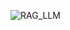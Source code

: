 ![RAG_LLM](https://github.com/minhcspro/chatbot-for-tax-and-law-LLM/assets/79640894/a161fbde-5492-42bc-8f69-28e0a77d2a2d)
